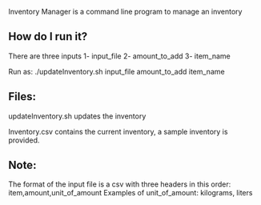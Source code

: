Inventory Manager is a command line program to manage an inventory

## How do I run it?
There are three inputs
1- input_file
2- amount_to_add
3- item_name

Run as:
./updateInventory.sh input_file amount_to_add item_name

## Files:
updateInventory.sh updates the inventory

Inventory.csv contains the current inventory, a sample inventory is provided.


## Note:
The format of the input file is a csv with three headers in this order: item,amount,unit_of_amount
Examples of unit_of_amount: kilograms, liters
